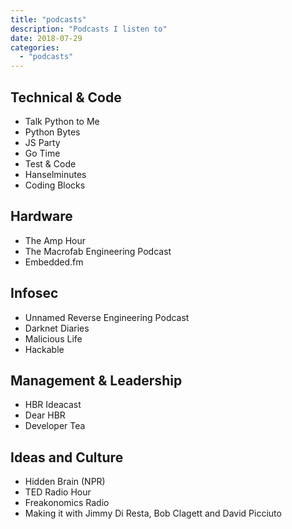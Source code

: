 ```yaml
---
title: "podcasts"
description: "Podcasts I listen to"
date: 2018-07-29
categories:
  - "podcasts"
---
```


Technical & Code
----------------

- Talk Python to Me
- Python Bytes
- JS Party
- Go Time
- Test & Code
- Hanselminutes
- Coding Blocks

Hardware
--------
- The Amp Hour
- The Macrofab Engineering Podcast
- Embedded.fm

Infosec
-------
- Unnamed Reverse Engineering Podcast
- Darknet Diaries
- Malicious Life
- Hackable

Management & Leadership
-----------------------

- HBR Ideacast
- Dear HBR
- Developer Tea

Ideas and Culture
-----------------

- Hidden Brain (NPR)
- TED Radio Hour
- Freakonomics Radio
- Making it with Jimmy Di Resta, Bob Clagett and David Picciuto